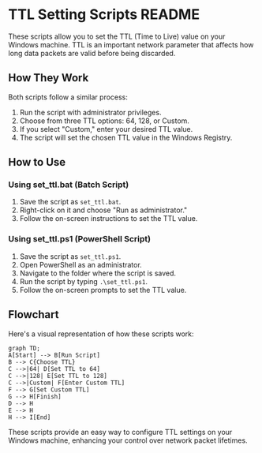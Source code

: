 # TTL Setting Scripts README

These scripts allow you to set the TTL (Time to Live) value on your Windows machine. TTL is an important network parameter that affects how long data packets are valid before being discarded.

## How They Work

Both scripts follow a similar process:

1. Run the script with administrator privileges.
2. Choose from three TTL options: 64, 128, or Custom.
3. If you select "Custom," enter your desired TTL value.
4. The script will set the chosen TTL value in the Windows Registry.

## How to Use

### Using set_ttl.bat (Batch Script)

1. Save the script as `set_ttl.bat`.
2. Right-click on it and choose "Run as administrator."
3. Follow the on-screen instructions to set the TTL value.

### Using set_ttl.ps1 (PowerShell Script)

1. Save the script as `set_ttl.ps1`.
2. Open PowerShell as an administrator.
3. Navigate to the folder where the script is saved.
4. Run the script by typing `.\set_ttl.ps1`.
5. Follow the on-screen prompts to set the TTL value.

## Flowchart

Here's a visual representation of how these scripts work:

```mermaid
graph TD;
A[Start] --> B[Run Script]
B --> C{Choose TTL}
C -->|64| D[Set TTL to 64]
C -->|128| E[Set TTL to 128]
C -->|Custom| F[Enter Custom TTL]
F --> G[Set Custom TTL]
G --> H[Finish]
D --> H
E --> H
H --> I[End]
```

These scripts provide an easy way to configure TTL settings on your Windows machine, enhancing your control over network packet lifetimes.